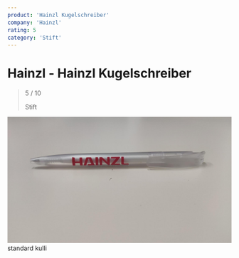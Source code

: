 ```yaml
---
product: 'Hainzl Kugelschreiber'
company: 'Hainzl'
rating: 5
category: 'Stift'
---
```


# Hainzl - Hainzl Kugelschreiber
>
> 5 / 10
>
> Stift

![Hainzl Kugelschreiber](./assets/hainzl-hainzl-kugelschreiber-7a722d12-a06b-49c5-9071-940294e5c35c.jpg)
standard kulli
